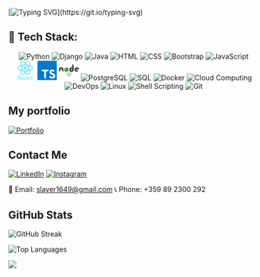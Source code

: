 [![Typing SVG](https://readme-typing-svg.herokuapp.com?font=Fantasy+Code&weight600&pause=1000&color=006E0FeE&background=04090F00&vCenter=true&width=600&lines=Hi+there+👋🏼,+I'm+Alex;+Welcome+to+My+Profile!)](https://git.io/typing-svg)

## 🚀 **Tech Stack:**

<div align="center">
    <img alt="Python" src="https://cdn.jsdelivr.net/gh/devicons/devicon/icons/python/python-original.svg" width="40" height="40"/>
    <img alt="Django" src="https://cdn.jsdelivr.net/gh/devicons/devicon/icons/django/django-plain.svg" width="40" height="40"/>
    <img alt="Java" src="https://cdn.jsdelivr.net/gh/devicons/devicon/icons/java/java-original.svg" width="40" height="40"/>
    <img alt="HTML" src="https://cdn.jsdelivr.net/gh/devicons/devicon/icons/html5/html5-original.svg" width="40" height="40"/>
    <img alt="CSS" src="https://cdn.jsdelivr.net/gh/devicons/devicon/icons/css3/css3-plain.svg" width="40" height="40"/>
    <img alt="Bootstrap" src="https://cdn.jsdelivr.net/gh/devicons/devicon/icons/bootstrap/bootstrap-plain.svg" width="40" height="40"/>
    <img alt="JavaScript" src="https://cdn.jsdelivr.net/gh/devicons/devicon/icons/javascript/javascript-original.svg" width="40" height="40"/>
    <img alt="React" src="https://raw.githubusercontent.com/devicons/devicon/master/icons/react/react-original-wordmark.svg" width="40" height="40"/>
    <img alt="TypeScript" src="https://raw.githubusercontent.com/devicons/devicon/master/icons/typescript/typescript-original.svg" width="40" height="40"/>
    <img alt="NodeJS" src="https://raw.githubusercontent.com/devicons/devicon/master/icons/nodejs/nodejs-original-wordmark.svg" width="40" height="40"/>
    <img alt="PostgreSQL" src="https://cdn.jsdelivr.net/gh/devicons/devicon/icons/postgresql/postgresql-original.svg" width="40" height="40"/>
    <img alt="SQL" src="https://cdn.jsdelivr.net/gh/devicons/devicon/icons/mysql/mysql-original-wordmark.svg" width="40" height="40"/>
    <img alt="Docker" src="https://cdn.jsdelivr.net/gh/devicons/devicon/icons/docker/docker-original.svg" width="40" height="40"/>
    <img alt="Cloud Computing" src="https://cdn.jsdelivr.net/gh/devicons/devicon/icons/amazonwebservices/amazonwebservices-original-wordmark.svg" width="40" height="40"/>
    <img alt="DevOps" src="https://cdn.jsdelivr.net/gh/devicons/devicon/icons/googlecloud/googlecloud-original.svg" width="40" height="40"/>
    <img alt="Linux" src="https://cdn.jsdelivr.net/gh/devicons/devicon/icons/linux/linux-original.svg" width="40" height="40"/>
    <img alt="Shell Scripting" src="https://cdn.jsdelivr.net/gh/devicons/devicon/icons/bash/bash-original.svg" width="40" height="40"/>
    <img alt="Git" src="https://cdn.jsdelivr.net/gh/devicons/devicon/icons/git/git-plain.svg" width="40" height="40"/>
</div>


## **My portfolio**

[![Portfolio](https://img.shields.io/badge/Portfolio-Visit%20my%20webpage-orange?style=for-the-badge&logo=web&logoColor=white)](https://sh4dowpunk.github.io/)

## **Contact Me**

[![LinkedIn](https://img.shields.io/badge/LinkedIn-Alex%20-blue?style=for-the-badge&logo=linkedin&logoColor=white&link=https://www.linkedin.com/in/shadowpunk/)](https://www.linkedin.com/in/shadowpunk/) [![Instagram](https://img.shields.io/badge/Instagram-%40sh4dowpunk-red?style=for-the-badge&logo=instagram&logoColor=white&link=https://www.instagram.com/sh4dowpunk/)](https://www.instagram.com/sh4dowpunk/)

📧 Email: [slayer1649@gmail.com](mailto:slayer1649@gmail.com) 📞 Phone: +359 89 2300 292

## **GitHub Stats**

![GitHub Streak](http://github-readme-streak-stats.herokuapp.com/?user=sh4dowpunk&theme=dark&background=20232a&fire=FFA500)

![Top Languages](https://github-readme-stats-sigma-five.vercel.app/api/top-langs/?username=sh4dowpunk&theme=dark&line_height=40&hide=css&bg_color=20232a)

![](https://komarev.com/ghpvc/?username=sh4dowpunk&color=006E0F)

